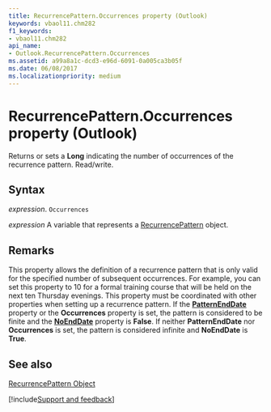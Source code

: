 ```yaml
---
title: RecurrencePattern.Occurrences property (Outlook)
keywords: vbaol11.chm282
f1_keywords:
- vbaol11.chm282
api_name:
- Outlook.RecurrencePattern.Occurrences
ms.assetid: a99a8a1c-dcd3-e96d-6091-0a005ca3b05f
ms.date: 06/08/2017
ms.localizationpriority: medium
---
```



# RecurrencePattern.Occurrences property (Outlook)

Returns or sets a **Long** indicating the number of occurrences of the recurrence pattern. Read/write.


## Syntax

_expression_. `Occurrences`

_expression_ A variable that represents a [RecurrencePattern](Outlook.RecurrencePattern.md) object.


## Remarks

This property allows the definition of a recurrence pattern that is only valid for the specified number of subsequent occurrences. For example, you can set this property to 10 for a formal training course that will be held on the next ten Thursday evenings. This property must be coordinated with other properties when setting up a recurrence pattern. If the **[PatternEndDate](Outlook.RecurrencePattern.PatternEndDate.md)** property or the **Occurrences** property is set, the pattern is considered to be finite and the **[NoEndDate](Outlook.RecurrencePattern.NoEndDate.md)** property is **False**. If neither **PatternEndDate** nor **Occurrences** is set, the pattern is considered infinite and **NoEndDate** is **True**.


## See also


[RecurrencePattern Object](Outlook.RecurrencePattern.md)

[!include[Support and feedback](~/includes/feedback-boilerplate.md)]